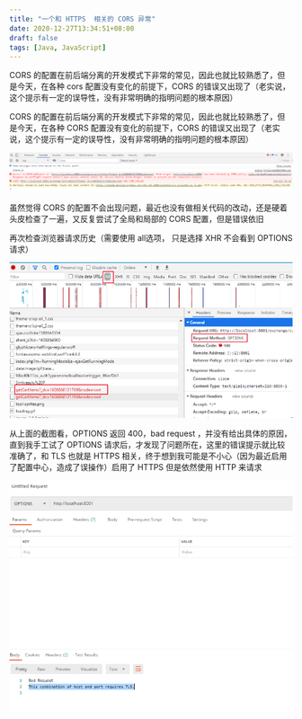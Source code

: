 ```yaml
---
title: "一个和 HTTPS  相关的 CORS 异常"
date: 2020-12-27T13:34:51+08:00
draft: false
tags: [Java, JavaScript]
---
```


CORS 的配置在前后端分离的开发模式下非常的常见，因此也就比较熟悉了，但是今天，在各种 cors 配置没有变化的前提下，CORS  的错误又出现了（老实说，这个提示有一定的误导性，没有非常明确的指明问题的根本原因）

CORS 的配置在前后端分离的开发模式下非常的常见，因此也就比较熟悉了，但是今天，在各种 CORS 配置没有变化的前提下，CORS 的错误又出现了（老实说，这个提示有一定的误导性，没有非常明确的指明问题的根本原因）

![image-20201227134158357](cors-https.assets/image-20201227134158357.png)

虽然觉得 CORS 的配置不会出现问题，最近也没有做相关代码的改动，还是硬着头皮检查了一遍，又反复尝试了全局和局部的 CORS 配置，但是错误依旧

再次检查浏览器请求历史（需要使用 all选项， 只是选择 XHR  不会看到 OPTIONS 请求）

![image-20201227134907651](cors-https.assets/image-20201227134907651.png)

从上面的截图看，OPTIONS 返回 400，bad request ，并没有给出具体的原因，直到我手工试了 OPTIONS 请求后，才发现了问题所在，这里的错误提示就比较准确了，和 TLS 也就是 HTTPS 相关，终于想到我可能是不小心（因为最近启用了配置中心，造成了误操作）启用了 HTTPS 但是依然使用 HTTP 来请求

![image-20201227134924325](cors-https.assets/image-20201227134924325.png)

